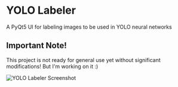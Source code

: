 # YOLO Labeler 

A PyQt5 UI for labeling images to be used in YOLO neural networks

## Important Note!

This project is not ready for general use yet without significant modifications! But I'm working on it :)

![YOLO Labeler Screenshot](https://github.com/bsyzek/yolo_labeler/blob/master/yolo_labeler_screenshot.png)

